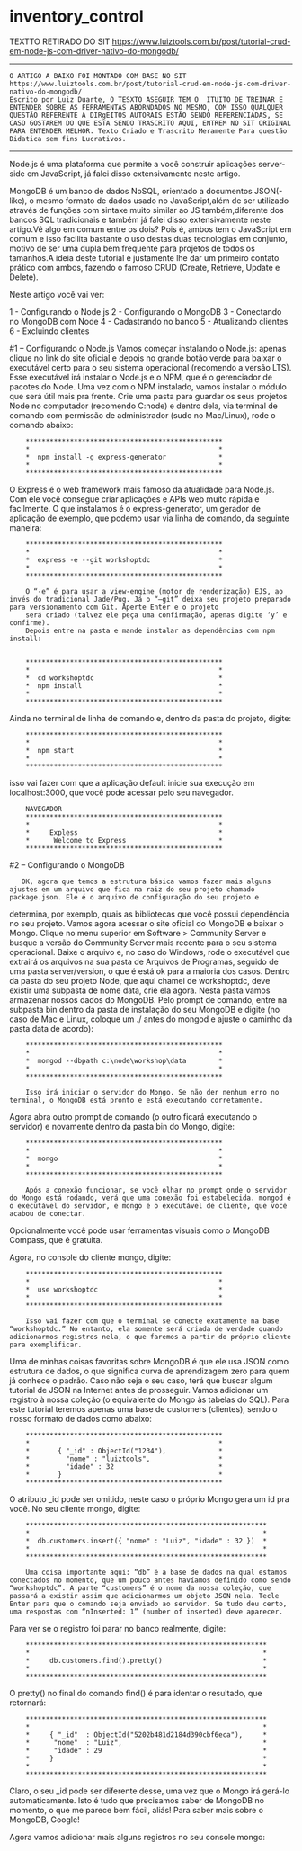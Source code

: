 # inventory_control

 TEXTTO RETIRADO DO SIT https://www.luiztools.com.br/post/tutorial-crud-em-node-js-com-driver-nativo-do-mongodb/

***************************************************************************************************************************************************
    O ARTIGO A BAIXO FOI MONTADO COM BASE NO SIT https://www.luiztools.com.br/post/tutorial-crud-em-node-js-com-driver-nativo-do-mongodb/
    Escrito por Luiz Duarte, O TESXTO ASEGUIR TEM O  ITUITO DE TREINAR E ENTENDER SOBRE AS FERRAMENTAS ABORNDADOS NO MESMO, COM ISSO QUALQUER QUESTÃO REFERENTE A DIRgEITOS AUTORAIS ESTÃO SENDO REFERENCIADAS, SE CASO GOSTAREM DO QUE ESTA SENDO TRASCRITO AQUI, ENTREM NO SIT ORIGINAL PARA ENTENDER MELHOR. Texto Criado e Trascrito Meramente Para questão Didatica sem fins Lucrativos.                                                                                                                                    
***************************************************************************************************************************************************
 

 Node.js é uma plataforma que permite a você construir aplicações server-side em JavaScript, já falei disso extensivamente neste artigo.

 MongoDB é um banco de dados NoSQL, orientado a documentos JSON(-like), o mesmo formato de dados usado no JavaScript,além de ser utilizado através de funções com sintaxe muito similar
 ao JS também,diferente dos bancos SQL tradicionais e também já falei disso extensivamente neste artigo.Vê algo em comum entre os dois? Pois é, ambos tem o JavaScript em comum e isso 
 facilita bastante o uso destas duas tecnologias em conjunto, motivo de ser uma dupla bem frequente para projetos de todos os tamanhos.A ideia deste tutorial é justamente lhe dar um primeiro
 contato prático com ambos, fazendo o famoso CRUD (Create, Retrieve, Update e Delete).

 Neste artigo você vai ver:

 1 - Configurando o Node.js
 2 - Configurando o MongoDB
 3 - Conectando no MongoDB com Node
 4 - Cadastrando no banco
 5 - Atualizando clientes
 6 - Excluindo clientes

 #1 – Configurando o Node.js
 Vamos começar instalando o Node.js: apenas clique no link do site oficial e depois no grande  botão verde para baixar o executável certo para o seu sistema operacional (recomendo a versão LTS).
 Esse executável irá instalar o Node.js e o NPM, que é o gerenciador de pacotes do Node. Uma vez com o NPM instalado, vamos instalar o módulo que será útil mais pra frente. Crie uma pasta para 
 guardar os seus projetos Node no computador (recomendo C:node) e dentro dela, via terminal de comando com permissão de administrador (sudo no Mac/Linux), rode o comando abaixo:

        *************************************************                
        *                                               *                     
        *  npm install -g express-generator             *                  
        *                                               *                 
        *************************************************
 O Express é o web framework mais famoso da atualidade para Node.js. Com ele você consegue criar aplicações e APIs web muito rápida e facilmente. O que instalamos é o express-generator, um gerador
 de aplicação de exemplo, que podemo usar via linha de comando, da seguinte maneira:

        *************************************************              
        *                                               *                     
        *  express -e --git workshoptdc                 *                  
        *                                               *                 
        *************************************************

        O “-e” é para usar a view-engine (motor de renderização) EJS, ao invés do tradicional Jade/Pug. Já o “–git” deixa seu projeto preparado para versionamento com Git. Aperte Enter e o projeto
        será criado (talvez ele peça uma confirmação, apenas digite ‘y’ e confirme).
        Depois entre na pasta e mande instalar as dependências com npm install:


        *************************************************                
        *                                               *                     
        *  cd workshoptdc                               *
        *  npm install                                  *                  
        *                                               *                 
        *************************************************

  Ainda no terminal de linha de comando e, dentro da pasta do projeto, digite:

        *************************************************              
        *                                               *                     
        *  npm start                                    *                  
        *                                               *                 
        *************************************************

  isso vai fazer com que a aplicação default inicie sua execução em localhost:3000, que você pode acessar pelo seu navegador.

        NAVEGADOR 
        *************************************************              
        *                                               *                     
        *     Expless                                   *                  
        *      Welcome to Express                       *                 
        *************************************************

 
 #2 – Configurando o MongoDB

       OK, agora que temos a estrutura básica vamos fazer mais alguns ajustes em um arquivo que fica na raiz do seu projeto chamado package.json. Ele é o arquivo de configuração do seu projeto e 
 determina, por exemplo, quais as bibliotecas que você possui dependência no seu projeto.
 Vamos agora acessar o site oficial do MongoDB e baixar o Mongo. Clique no menu superior em Software > Community Server e busque a versão do Community Server mais recente para o seu sistema 
 operacional. Baixe o arquivo e, no caso do Windows, rode o executável que extrairá os arquivos na sua pasta de Arquivos de Programas, seguido de uma pasta server/version, o que é está ok para 
 a maioria dos casos. Dentro da pasta do seu projeto Node, que aqui chamei de workshoptdc, deve existir uma subpasta de nome data, crie ela agora. Nesta pasta vamos armazenar nossos dados do 
 MongoDB. Pelo prompt de comando, entre na subpasta bin dentro da pasta de instalação do seu MongoDB e digite (no caso de Mac e Linux, coloque um ./ antes do mongod e ajuste o caminho da pasta 
 data de acordo):

        *************************************************              
        *                                               *                     
        *  mongod --dbpath c:\node\workshop\data        *                   
        *                                               *                 
        *************************************************                       

        Isso irá iniciar o servidor do Mongo. Se não der nenhum erro no terminal, o MongoDB está pronto e está executando corretamente.
 Agora abra outro prompt de comando (o outro ficará executando o servidor) e novamente dentro da pasta bin do Mongo, digite:

        *************************************************              
        *                                               *                     
        *  mongo                                        *                   
        *                                               *     
        *************************************************   

        Após a conexão funcionar, se você olhar no prompt onde o servidor do Mongo está rodando, verá que uma conexão foi estabelecida. mongod é o executável do servidor, e mongo é o executável de cliente, que você acabou de conectar.
 Opcionalmente você pode usar ferramentas visuais como o MongoDB Compass, que é gratuita.

  Agora, no console do cliente mongo, digite:

        *************************************************              
        *                                               *                     
        *  use workshoptdc                              *                   
        *                                               *     
        *************************************************  

        Isso vai fazer com que o terminal se conecte exatamente na base “workshoptdc.” No entanto, ela somente será criada de verdade quando adicionarmos registros nela, o que faremos a partir do próprio cliente para exemplificar.
 Uma de minhas coisas favoritas sobre MongoDB é que ele usa JSON como estrutura de dados, o que significa curva de aprendizagem zero para quem já conhece o padrão. Caso não seja o seu caso, terá que buscar algum tutorial de JSON na Internet antes de prosseguir.
 Vamos adicionar um registro à nossa coleção (o equivalente do Mongo às tabelas do SQL). Para este tutorial teremos apenas uma base de customers (clientes), sendo o nosso formato de dados como abaixo:


        *************************************************              
        *                                               *                     
        *       { "_id" : ObjectId("1234"),             *
        *         "nome" : "luiztools",                 *
        *         "idade" : 32                          *
        *       }                                       *                   
        ************************************************* 

 O atributo _id pode ser omitido, neste caso o próprio Mongo gera um id pra você. No seu cliente mongo, digite:

        ************************************************************              
        *                                                          *                     
        *  db.customers.insert({ "nome" : "Luiz", "idade" : 32 })  *                   
        *                                                          *
        ************************************************************

        Uma coisa importante aqui: “db” é a base de dados na qual estamos conectados no momento, que um pouco antes havíamos definido como sendo “workshoptdc”. A parte “customers” é o nome da nossa coleção, que passará a existir assim que adicionarmos um objeto JSON nela. Tecle Enter para que o comando seja enviado ao servidor. Se tudo deu certo, uma respostas com “nInserted: 1” (number of inserted) deve aparecer.
 Para ver se o registro foi parar no banco realmente, digite:


        ************************************************************              
        *                                                          *                     
        *     db.customers.find().pretty()                         *                   
        *                                                          *
        ************************************************************

O pretty() no final do comando find() é para identar o resultado, que retornará:

        ************************************************************              
        *                                                          *                     
        *     { "_id"  : ObjectId("5202b481d2184d390cbf6eca"),     *
        *      "nome"  : "Luiz",                                   *
        *      "idade" : 29                                        *
        *     }                                                    *
        *                                                          *
        ************************************************************

Claro, o seu _id pode ser diferente desse, uma vez que o Mongo irá gerá-lo automaticamente. Isto é tudo que precisamos saber de MongoDB no momento, o que me parece bem fácil, aliás! Para saber mais sobre o MongoDB, Google!

Agora vamos adicionar mais alguns registros no seu console mongo:
